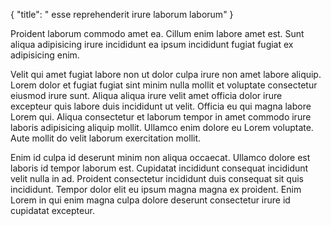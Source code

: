 {
  "title": " esse reprehenderit irure laborum laborum"
}

Proident laborum commodo amet ea. Cillum enim labore amet est. Sunt aliqua adipisicing irure incididunt ea ipsum incididunt fugiat fugiat ex adipisicing enim.

Velit qui amet fugiat labore non ut dolor culpa irure non amet labore aliquip. Lorem dolor et fugiat fugiat sint minim nulla mollit et voluptate consectetur eiusmod irure sunt. Aliqua aliqua irure velit amet officia dolor irure excepteur quis labore duis incididunt ut velit. Officia eu qui magna labore Lorem qui. Aliqua consectetur et laborum tempor in amet commodo irure laboris adipisicing aliquip mollit. Ullamco enim dolore eu Lorem voluptate. Aute mollit do velit laborum exercitation mollit.

Enim id culpa id deserunt minim non aliqua occaecat. Ullamco dolore est laboris id tempor laborum est. Cupidatat incididunt consequat incididunt velit nulla in ad. Proident consectetur incididunt duis consequat sit quis incididunt. Tempor dolor elit eu ipsum magna magna ex proident. Enim Lorem in qui enim magna culpa dolore deserunt consectetur irure id cupidatat excepteur.